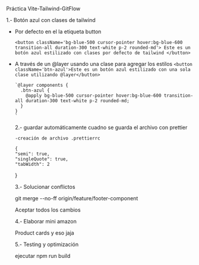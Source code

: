 Práctica Vite-Tailwind-GitFlow

1.- Botón azul con clases de tailwind

- Por defecto en el la etiqueta button

  `<button className='bg-blue-500 cursor-pointer hover:bg-blue-600 transition-all duration-300 text-white p-2 rounded-md'>
    Este es un botón azul estilizado con clases por defecto de tailwind
  </button>
`

- A través de un @layer usando una clase para agregar los estilos
  `<button className='btn-azul'>Este es un botón azul estilizado con una sola clase utilizando @layer</button>`

      `@layer components {
        .btn-azul {
          @apply bg-blue-500 cursor-pointer hover:bg-blue-600 transition-all duration-300 text-white p-2 rounded-md;
        }
      }
      `

  2.- guardar automáticamente cuadno se guarda el archivo con prettier

      -creación de archivo .prettierrc

      {
      "semi": true,
      "singleQuote": true,
      "tabWidth": 2

  }

  3.- Solucionar conflictos

  git merge --no-ff origin/feature/footer-component

  Aceptar todos los cambios

  4.- Elaborar mini amazon

  Product cards y eso jaja

  5.- Testing y optimización

  ejecutar npm run build
